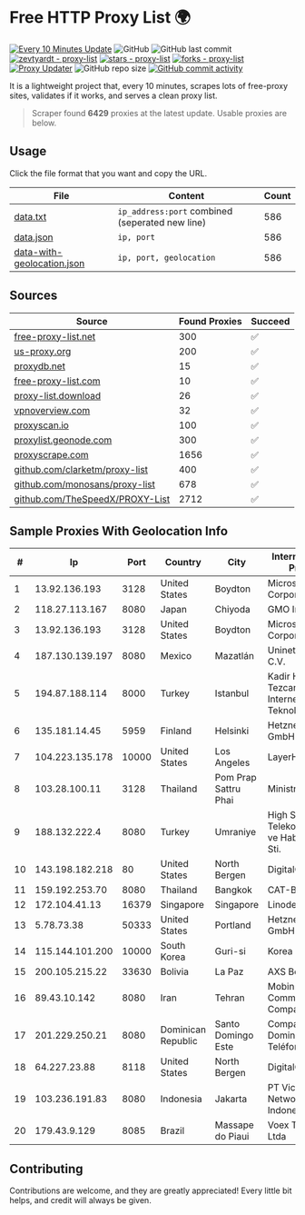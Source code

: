 
# Free HTTP Proxy List 🌍

[![Every 10 Minutes Update](https://github.com/mertguvencli/http-proxy-list/actions/workflows/main.yml/badge.svg?branch=main)](https://github.com/mertguvencli/http-proxy-list/actions/workflows/main.yml)
![GitHub](https://img.shields.io/github/license/mertguvencli/http-proxy-list)
![GitHub last commit](https://img.shields.io/github/last-commit/mertguvencli/http-proxy-list)
[![zevtyardt - proxy-list](https://img.shields.io/static/v1?label=zevtyardt&message=proxy-list&color=blue&logo=github)](https://github.com/zevtyardt/proxy-list "Go to GitHub repo")
[![stars - proxy-list](https://img.shields.io/github/stars/zevtyardt/proxy-list?style=social)](https://github.com/zevtyardt/proxy-list)
[![forks - proxy-list](https://img.shields.io/github/forks/zevtyardt/proxy-list?style=social)](https://github.com/zevtyardt/proxy-list)
[![Proxy Updater](https://github.com/zevtyardt/proxy-list/workflows/Proxy%20Updater/badge.svg)](https://github.com/zevtyardt/proxy-list/actions?query=workflow:"Proxy+Updater")
![GitHub repo size](https://img.shields.io/github/repo-size/zevtyardt/proxy-list)
[![GitHub commit activity](https://img.shields.io/github/commit-activity/m/zevtyardt/proxy-list?logo=commits)](https://github.com/zevtyardt/proxy-list/commits/main)

It is a lightweight project that, every 10 minutes, scrapes lots of free-proxy sites, validates if it works, and serves a clean proxy list.

> Scraper found **6429** proxies at the latest update. Usable proxies are below.

## Usage

Click the file format that you want and copy the URL.

|File|Content|Count|
|----|-------|-----|
|[data.txt](https://raw.githubusercontent.com/mertguvencli/http-proxy-list/main/proxy-list/data.txt)|`ip_address:port` combined (seperated new line)|586|
|[data.json](https://raw.githubusercontent.com/mertguvencli/http-proxy-list/main/proxy-list/data.json)|`ip, port`|586|
|[data-with-geolocation.json](https://raw.githubusercontent.com/mertguvencli/http-proxy-list/main/proxy-list/data-with-geolocation.json)|`ip, port, geolocation`|586|

## Sources

|Source|Found Proxies|Succeed|
|------|-------------|-------|
|[free-proxy-list.net](https://free-proxy-list.net)|300|✅|
|[us-proxy.org](https://www.us-proxy.org)|200|✅|
|[proxydb.net](http://proxydb.net)|15|✅|
|[free-proxy-list.com](https://free-proxy-list.com/?page=&port=&type%5B%5D=http&type%5B%5D=https&up_time=0&search=Search)|10|✅|
|[proxy-list.download](https://www.proxy-list.download/HTTP)|26|✅|
|[vpnoverview.com](https://vpnoverview.com/privacy/anonymous-browsing/free-proxy-servers)|32|✅|
|[proxyscan.io](https://www.proxyscan.io)|100|✅|
|[proxylist.geonode.com](https://proxylist.geonode.com/api/proxy-list?limit=300&page=1&sort_by=lastChecked&sort_type=desc&protocols=http,https)|300|✅|
|[proxyscrape.com](https://api.proxyscrape.com/v2/?request=displayproxies&protocol=http&timeout=10000&country=all&ssl=all&anonymity=all)|1656|✅|
|[github.com/clarketm/proxy-list](https://raw.githubusercontent.com/clarketm/proxy-list/master/proxy-list-raw.txt)|400|✅|
|[github.com/monosans/proxy-list](https://raw.githubusercontent.com/monosans/proxy-list/main/proxies/http.txt)|678|✅|
|[github.com/TheSpeedX/PROXY-List](https://raw.githubusercontent.com/TheSpeedX/PROXY-List/master/http.txt)|2712|✅|


## Sample Proxies With Geolocation Info

|#|Ip|Port|Country|City|Internet Service Provider|
|-|--|----|-------|----|-------------------------|
|1|13.92.136.193|3128|United States|Boydton|Microsoft Corporation|
|2|118.27.113.167|8080|Japan|Chiyoda|GMO Internet, Inc.|
|3|13.92.136.193|3128|United States|Boydton|Microsoft Corporation|
|4|187.130.139.197|8080|Mexico|Mazatlán|Uninet S.A. de C.V.|
|5|194.87.188.114|8000|Turkey|Istanbul|Kadir Huseyin Tezcan Nosspeed Internet Teknolojileri|
|6|135.181.14.45|5959|Finland|Helsinki|Hetzner Online GmbH|
|7|104.223.135.178|10000|United States|Los Angeles|LayerHost|
|8|103.28.100.11|3128|Thailand|Pom Prap Sattru Phai|Ministry of Interior|
|9|188.132.222.4|8080|Turkey|Umraniye|High Speed Telekomunikasyon ve Hab. Hiz. Ltd. Sti.|
|10|143.198.182.218|80|United States|North Bergen|DigitalOcean, LLC|
|11|159.192.253.70|8080|Thailand|Bangkok|CAT-BB|
|12|172.104.41.13|16379|Singapore|Singapore|Linode, LLC|
|13|5.78.73.38|50333|United States|Portland|Hetzner Online GmbH|
|14|115.144.101.200|10000|South Korea|Guri-si|Korea Telecom|
|15|200.105.215.22|33630|Bolivia|La Paz|AXS Bolivia S. A.|
|16|89.43.10.142|8080|Iran|Tehran|Mobin Net Communication Company|
|17|201.229.250.21|8080|Dominican Republic|Santo Domingo Este|Compañía Dominicana de Teléfonos S. A.|
|18|64.227.23.88|8118|United States|North Bergen|DigitalOcean, LLC|
|19|103.236.191.83|8080|Indonesia|Jakarta|PT Victory Network Indonesia|
|20|179.43.9.129|8085|Brazil|Massape do Piaui|Voex Telecom Ltda|



## Contributing

Contributions are welcome, and they are greatly appreciated! Every
little bit helps, and credit will always be given.

